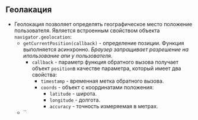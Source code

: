 ## Геолакация

* Геолокация позволяет определять географическое место положение пользователя.
Является встроенным свойством объекта `navigator.geolocation`:
    * `getCurrentPosition(callback)` - определение позиции. Функция выполняется асинхронно.
    *Браузер запращивает разрешение на ипользование апи у пользователя.*
        * `callback` - параметр функция обратного вызова получает объект `position`в качестве параметра, который имеет два свойства:
            * `timestamp` - временная метка обратного вызова.
            * `coords` - объект с координатами положения:
                * `latitude` - широта.
                * `longitude` - долгота.
                * `accuracy` - точность измеряемая в метрах.
    * ``